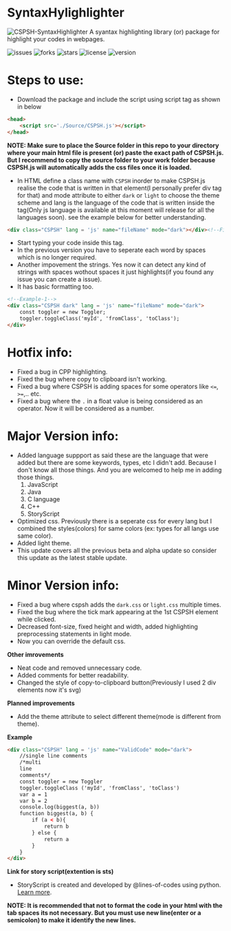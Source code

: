 # SyntaxHylighlighter

![CSPSH-SyntaxHighlighter](https://github.com/Chandra-sekhar-pilla/CSPSH/blob/main/Resources/CSPSH.png)
 A syantax highlighting library (or) package for highlight your codes in webpages.

 ![issues](https://img.shields.io/github/issues/Chandra-sekhar-pilla/CSPSH)
 ![forks](https://img.shields.io/github/forks/Chandra-sekhar-pilla/CSPSH)
 ![stars](https://img.shields.io/github/stars/Chandra-sekhar-pilla/CSPSH)
 ![license](https://img.shields.io/github/license/Chandra-sekhar-pilla/CSPSH)
 ![version](https://img.shields.io/badge/Version-2.1.2-green)

# Steps to use:

- Download the package and include the script using script tag as shown in below

```html
<head>
    <script src='./Source/CSPSH.js'></script>
</head>
```

**NOTE: Make sure to place the Source folder in this repo to your directory where your main html file is present (or) paste the exact path of CSPSH.js. But I recommend to copy the source folder to your work folder because CSPSH.js will automatically adds the css files once it is loaded.**

- In HTML define a class name with ``CSPSH`` inorder to make CSPSH.js realise the code that is written in that element(I personally prefer div tag for that) and mode attribute to either ``dark`` or ``light`` to choose the theme scheme and lang is the language of the code that is written inside the tag(Only js language is available at this moment will release for all the languages soon). see the example below for better understanding.

```html
<div class="CSPSH" lang = 'js' name="fileName" mode="dark"></div><!--Filename is optional and it will be "file" if the field is empty-->
```

- Start typing your code inside this tag.
- In the previous version you have to seperate each word by spaces which is no longer required.
- Another impovement the strings. Yes now it can detect any kind of strings with spaces wothout spaces it just highlights(if you found any issue you can create a issue).
- It has basic formatting too.

```html
<!--Example-1-->
<div class="CSPSH dark" lang = 'js' name="fileName" mode="dark">
    const toggler = new Toggler;
    toggler.toggleClass('myId', 'fromClass', 'toClass');
</div>
```

# Hotfix info:
- Fixed a bug in CPP highlighting.
- Fixed the bug where copy to clipboard isn't working.
- Fixed a bug where CSPSH is adding spaces for some operators like ``<=``, ``>=``,.. etc.
- Fixed a bug where the ``.`` in a float value is being considered as an operator. Now it will be considered as a number.

# Major Version info:

- Added language suppport as said these are the language that were added but there are some keywords, types, etc I didn't add. Because I don't know all those things. And you are welcomed to help me in adding those things.
    1. JavaScript
    2. Java
    3. C language
    4. C++
    5. StoryScript
- Optimized css. Previously there is a seperate css for every lang but I combined the styles(colors) for same colors (ex: types for all langs use same color). 
- Added light theme.
- This update covers all the previous beta and alpha update so consider this update as the latest stable update.

# Minor Version info:

- Fixed a bug where cspsh adds the ``dark.css`` or ``light.css`` multiple times.
- Fixed the bug where the tick mark appearing at the 1st CSPSH element while clicked.
- Decreased font-size, fixed height and width, added highlighting preprocessing statements in light mode.
- Now you can override the default css. 

**Other imrovements**

- Neat code and removed unnecessary code.
- Added comments for better readability.
- Changed the style of copy-to-clipboard button(Previously I used 2 div elements now it's svg)

**Planned improvements**
- Add the theme attribute to select different theme(mode is different from theme).

**Example**

```html
<div class="CSPSH" lang = 'js' name="ValidCode" mode="dark">
    //single line comments
    /*multi
    line
    comments*/
    const toggler = new Toggler
    toggler.toggleClass ('myId', 'fromClass', 'toClass')
    var a = 1
    var b = 2
    console.log(biggest(a, b))
    function biggest(a, b) {
        if (a < b){
            return b
        } else {
            return a
        }
    }
</div>
```

**Link for story script(extention is sts)**
- StoryScript is created and developed by @lines-of-codes using python. [Learn more](https://github.com/StoryScriptorg/StoryScript/tree/main/storyscript).

**NOTE: It is recommended that not to format the code in your html with the tab spaces its not necessary. But you must use new line(enter or a semicolon) to make it identify the new lines.**
